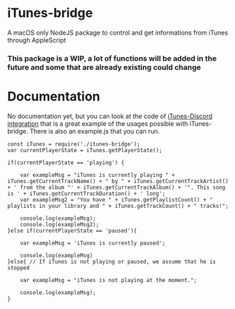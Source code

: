 # iTunes-bridge
A macOS only NodeJS package to control and get informations from iTunes through AppleScript

### This package is a WIP, a lot of functions will be added in the future and some that are already existing could change
# Documentation
No documentation yet, but you can look at the code of [iTunes-Discord integration](https://github.com/AngryKiller/iTunes-Discord-integration/tree/dev) that is a great example of the usages possible with iTunes-bridge.
There is also an example.js that you can run.
     
   
    const iTunes = require('./itunes-bridge');
    var currentPlayerState = iTunes.getPlayerState();
    
    if(currentPlayerState == 'playing') {
    
        var exampleMsg = "iTunes is currently playing " + iTunes.getCurrentTrackName() + " by " + iTunes.getCurrentTrackArtist() + ' from the album "' + iTunes.getCurrentTrackAlbum() + '". This song is ' + iTunes.getCurrentTrackDuration() + ' long';
        var exampleMsg2 = "You have " + iTunes.getPlaylistCount() + " playlists in your library and " + iTunes.getTrackCount() + " tracks!";
    
        console.log(exampleMsg);
        console.log(exampleMsg2);
    }else if(currentPlayerState == 'paused'){
    
        var exampleMsg = 'iTunes is currently paused';
    
        console.log(exampleMsg)
    }else{ // If iTunes is not playing or paused, we assume that he is stopped
    
        var exampleMsg = "iTunes is not playing at the moment.";
    
        console.log(exampleMsg);
    }
    